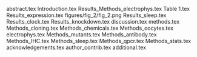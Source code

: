 abstract.tex
Introduction.tex
Results_Methods_electrophys.tex
Table 1.tex
Results_expression.tex
figures/fig_2/fig_2.png
Results_sleep.tex
Results_clock.tex
Results_knockdown.tex
discussion.tex
methods.tex
Methods_cloning.tex
Methods_chemicals.tex
Methods_oocytes.tex
electrophys.tex
Methods_mutants.tex
Methods_antibody.tex
Methods_IHC.tex
Methods_sleep.tex
Methods_qpcr.tex
Methods_stats.tex
acknowledgements.tex
author_contrib.tex
additional.tex